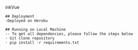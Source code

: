 inkVue

	## Deployment
	-Deployed on Heroku

	## Running on Local Machine
	-- To get all dependencies, please follow the steps below
	- Git clone repository
	- pip install -r requirements.txt